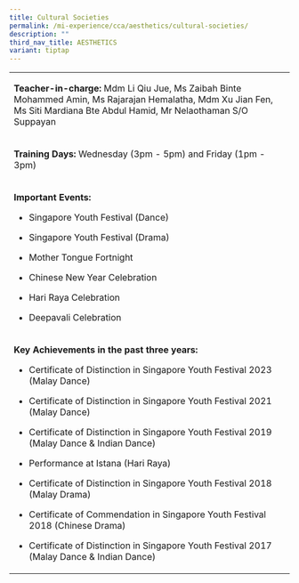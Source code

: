 ```yaml
---
title: Cultural Societies
permalink: /mi-experience/cca/aesthetics/cultural-societies/
description: ""
third_nav_title: AESTHETICS
variant: tiptap
---
```

<table style="minWidth: 25px">
<colgroup>
<col>
</colgroup>
<tbody>
<tr>
<td rowspan="1" colspan="1">
<p><strong>Teacher-in-charge:</strong>&nbsp;Mdm Li Qiu Jue, Ms Zaibah Binte
Mohammed Amin, Ms Rajarajan Hemalatha, Mdm Xu Jian Fen, Ms Siti Mardiana
Bte Abdul Hamid, Mr Nelaothaman S/O Suppayan</p>
</td>
</tr>
<tr>
<td rowspan="1" colspan="1">
<p><strong>Training Days:</strong>&nbsp;Wednesday (3pm - 5pm) and Friday
(1pm - 3pm)</p>
</td>
</tr>
<tr>
<td rowspan="1" colspan="1">
<p><strong>Important Events:</strong>
<br>
</p>
<ul data-tight="true" class="tight">
<li>
<p>Singapore Youth Festival (Dance)</p>
</li>
<li>
<p>Singapore Youth Festival (Drama)</p>
</li>
<li>
<p>Mother Tongue Fortnight</p>
</li>
<li>
<p>Chinese New Year Celebration</p>
</li>
<li>
<p>Hari Raya Celebration</p>
</li>
<li>
<p>Deepavali Celebration</p>
</li>
</ul>
</td>
</tr>
<tr>
<td rowspan="1" colspan="1">
<p><strong>Key Achievements in the past three years:</strong>
<br>
</p>
<ul data-tight="true" class="tight">
<li>
<p>Certificate of Distinction in Singapore Youth Festival 2023 (Malay Dance)</p>
</li>
<li>
<p>Certificate of Distinction in Singapore Youth Festival 2021 (Malay Dance)</p>
</li>
<li>
<p>Certificate of Distinction in Singapore Youth Festival 2019 (Malay Dance
&amp; Indian Dance)</p>
</li>
<li>
<p>Performance at Istana (Hari Raya)</p>
</li>
<li>
<p>Certificate of Distinction in Singapore Youth Festival 2018 (Malay Drama)</p>
</li>
<li>
<p>Certificate of Commendation in Singapore Youth Festival 2018 (Chinese
Drama)</p>
</li>
<li>
<p>Certificate of Distinction in Singapore Youth Festival 2017 (Malay Dance
&amp; Indian Dance)</p>
</li>
</ul>
</td>
</tr>
</tbody>
</table>
<p></p>